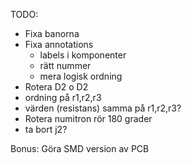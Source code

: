TODO:
* Fixa banorna
* Fixa annotations 
    * labels i komponenter
    * rätt nummer
    * mera logisk ordning
* Rotera D2 o D2
* ordning på r1,r2,r3
* värden (resistans) samma på r1,r2,r3?
* Rotera numitron rör 180 grader
* ta bort j2?

Bonus: Göra SMD version av PCB
